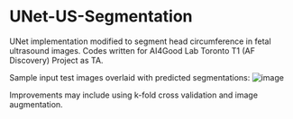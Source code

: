 # UNet-US-Segmentation
UNet implementation modified to segment head circumference in fetal ultrasound images. Codes written for AI4Good Lab Toronto T1 (AF Discovery) Project as TA.

Sample input test images overlaid with predicted segmentations:
![image](https://github.com/KarissaChan1/UNet-US-Segmentation/assets/84393649/ba335ef0-c90e-462b-9450-33619b365294)

Improvements may include using k-fold cross validation and image augmentation.

